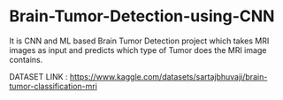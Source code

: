 # Brain-Tumor-Detection-using-CNN
It is CNN and ML based Brain Tumor Detection project which takes MRI images as input and predicts which type of Tumor does the MRI image contains.

DATASET LINK : https://www.kaggle.com/datasets/sartajbhuvaji/brain-tumor-classification-mri
